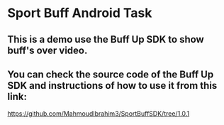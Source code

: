 # Sport Buff Android Task

## This is a demo use the Buff Up SDK to show buff's over video.

## You can check the source code of the Buff Up SDK and instructions of how to use it from this link:
https://github.com/MahmoudIbrahim3/SportBuffSDK/tree/1.0.1

